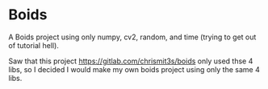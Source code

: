 # Boids
A Boids project using only numpy, cv2, random, and time (trying to get out of tutorial hell).

Saw that this project https://gitlab.com/chrismit3s/boids only used thse 4 libs, so I decided I would make my own boids project using only the same 4 libs.

